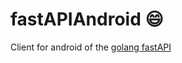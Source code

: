 # fastAPIAndroid :smile:
Client for android of the [golang fastAPI](https://github.com/Obsinqsob01/fastAPI)
